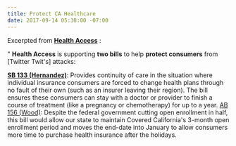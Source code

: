 ```yaml
---
title: Protect CA Healthcare
date: 2017-09-14 05:38:00 -07:00
---
```


Excerpted from [**Health Access**](http://www.health-access.org/) :

"   **Health Access** is supporting **two bills** to help **protect consumers** from [Twitter Twit's] attacks:

[**SB 133 (Hernandez)**](http://sd22.senate.ca.gov/news/2017-08-29-893-kpcc-bill-aims-help-those-complex-conditions-if-their-insurer-leaves-market): Provides continuity of care in the situation where individual insurance consumers are forced to change health plans through no fault of their own (such as an insurer leaving their region). The bill ensures these consumers can stay with a doctor or provider to finish a course of treatment (like a pregnancy or chemotherapy) for up to a year. 
[AB 156 (Wood)](https://leginfo.legislature.ca.gov/faces/billNavClient.xhtml?bill_id=201720180AB156): Despite the federal government cutting open enrollment in half, this bill would allow our state to maintain Covered California's 3-month open enrollment period and moves the end-date into January to allow consumers more time to purchase health insurance after the holidays. 
